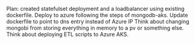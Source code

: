 Plan:
created statefulset deployment and a loadbalancer using existing dockerfile.
Deploy to azure following the steps of mongodb-aks.
Update dockerfile to point to dns entry instead of Azure IP
Think about changing mongobi from storing everything in memory to a pv or something else.
Think about deploying ETL scripts to Azure AKS.

